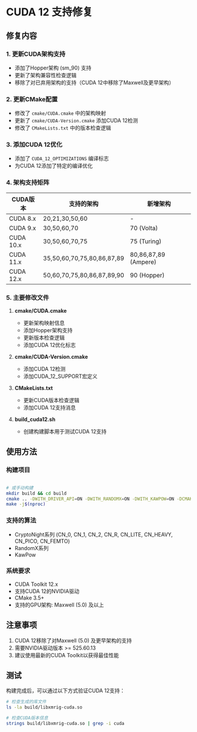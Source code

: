 # CUDA 12 支持修复

## 修复内容

### 1. 更新CUDA架构支持
- 添加了Hopper架构 (sm_90) 支持
- 更新了架构兼容性检查逻辑
- 移除了对已弃用架构的支持（CUDA 12中移除了Maxwell及更早架构）

### 2. 更新CMake配置
- 修改了 `cmake/CUDA.cmake` 中的架构映射
- 更新了 `cmake/CUDA-Version.cmake` 添加CUDA 12检测
- 修改了 `CMakeLists.txt` 中的版本检查逻辑

### 3. 添加CUDA 12优化
- 添加了 `CUDA_12_OPTIMIZATIONS` 编译标志
- 为CUDA 12添加了特定的编译优化

### 4. 架构支持矩阵

| CUDA版本 | 支持的架构 | 新增架构 |
|---------|-----------|---------|
| CUDA 8.x | 20,21,30,50,60 | - |
| CUDA 9.x | 30,50,60,70 | 70 (Volta) |
| CUDA 10.x | 30,50,60,70,75 | 75 (Turing) |
| CUDA 11.x | 35,50,60,70,75,80,86,87,89 | 80,86,87,89 (Ampere) |
| CUDA 12.x | 50,60,70,75,80,86,87,89,90 | 90 (Hopper) |

### 5. 主要修改文件

1. **cmake/CUDA.cmake**
   - 更新架构映射信息
   - 添加Hopper架构支持
   - 更新版本检查逻辑
   - 添加CUDA 12优化标志

2. **cmake/CUDA-Version.cmake**
   - 添加CUDA 12检测
   - 添加CUDA_12_SUPPORT宏定义

3. **CMakeLists.txt**
   - 更新CUDA版本检查逻辑
   - 添加CUDA 12支持消息

4. **build_cuda12.sh**
   - 创建构建脚本用于测试CUDA 12支持

## 使用方法

### 构建项目
```bash

# 或手动构建
mkdir build && cd build
cmake .. -DWITH_DRIVER_API=ON -DWITH_RANDOMX=ON -DWITH_KAWPOW=ON -DCMAKE_BUILD_TYPE=Release
make -j$(nproc)
```

### 支持的算法
- CryptoNight系列 (CN_0, CN_1, CN_2, CN_R, CN_LITE, CN_HEAVY, CN_PICO, CN_FEMTO)
- RandomX系列
- KawPow

### 系统要求
- CUDA Toolkit 12.x
- 支持CUDA 12的NVIDIA驱动
- CMake 3.5+
- 支持的GPU架构: Maxwell (5.0) 及以上

## 注意事项

1. CUDA 12移除了对Maxwell (5.0) 及更早架构的支持
2. 需要NVIDIA驱动版本 >= 525.60.13
3. 建议使用最新的CUDA Toolkit以获得最佳性能

## 测试

构建完成后，可以通过以下方式验证CUDA 12支持：

```bash
# 检查生成的库文件
ls -la build/libxmrig-cuda.so

# 检查CUDA版本信息
strings build/libxmrig-cuda.so | grep -i cuda
``` 